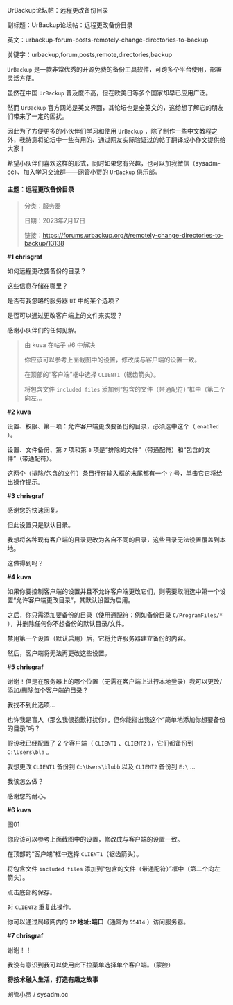 UrBackup论坛帖：远程更改备份目录

副标题：UrBackup论坛帖：远程更改备份目录

英文：urbackup-forum-posts-remotely-change-directories-to-backup

关键字：urbackup,forum,posts,remote,directories,backup



`UrBackup` 是一款非常优秀的开源免费的备份工具软件，可跨多个平台使用，部署灵活方便。

虽然在中国 `UrBackup` 普及度不高，但在欧美日等多个国家却早已应用广泛。

然而 `UrBackup` 官方网站是英文界面，其论坛也是全英文的，这给想了解它的朋友们带来了一定的困扰。

因此为了方便更多的小伙伴们学习和使用 `UrBackup` ，除了制作一些中文教程之外，我特意将论坛中一些有用的、通过网友实际验证过的帖子翻译成小作文提供给大家！

希望小伙伴们喜欢这样的形式，同时如果您有兴趣，也可以加我微信（sysadm-cc）、加入学习交流群——网管小贾的 `UrBackup` 俱乐部。



#### 主题：远程更改备份目录

> 分类：服务器
>
> 日期：2023年7月17日
>
> 链接：https://forums.urbackup.org/t/remotely-change-directories-to-backup/13138



**#1 chrisgraf**

如何远程更改要备份的目录？

这些信息存储在哪里？

是否有我忽略的服务器 `UI` 中的某个选项？

是否可以通过更改客户端上的文件来实现？

感谢小伙伴们的任何见解。



> 由 kuva 在帖子 #6 中解决
>
> 你应该可以参考上面截图中的设置，修改成与客户端的设置一致。
>
> 在顶部的“客户端”框中选择 `CLIENT1`（锯齿箭头）。
>
> 将包含文件 `included files` 添加到“包含的文件（带通配符）”框中（第二个向左...
>



**#2 kuva**

设置、权限、第一项：允许客户端更改要备份的目录，必须选中这个（ `enabled` ）。

设置、文件备份、第 `7` 项和第 `8` 项是“排除的文件”（带通配符）和“包含的文件”（带通配符）。

这两个（排除/包含的文件）条目行在输入框的末尾都有一个 `?` 号，单击它它将给出操作提示。



**#3 chrisgraf**

感谢您的快速回复。

但此设置只是默认目录。

我想将各种现有客户端的目录更改为各自不同的目录，这些目录无法设置覆盖到本地。

这做得到吗？



**#4 kuva**

如果你要控制客户端的设置并且不允许客户端更改它们，则需要取消选中第一个设置“允许客户端更改目录”，其默认设置为启用。

之后，你只需添加要备份的目录（使用通配符：例如备份目录 `C/ProgramFiles/*` ），并删除任何你不想备份的默认目录/文件。

禁用第一个设置（默认启用）后，它将允许服务器建立备份的内容。

然后，客户端将无法再更改这些设置。



**#5 chrisgraf**

谢谢！但是在服务器上的哪个位置（无需在客户端上进行本地登录）我可以更改/添加/删除每个客户端的目录？

我找不到此选项...

也许我是盲人（那么我很抱歉打扰你），但你能指出我这个“简单地添加你想要备份的目录”吗？

假设我已经配置了 2 个客户端（ `CLIENT1` 、`CLIENT2` ），它们都备份到 `C:\Users\bla` 。

我想更改 `CLIENT1` 备份到 `C:\Users\blubb` 以及 `CLIENT2` 备份到 `E:\` ...

我该怎么做？

感谢您的耐心。



**#6 kuva**

图01



你应该可以参考上面截图中的设置，修改成与客户端的设置一致。

在顶部的“客户端”框中选择 `CLIENT1`（锯齿箭头）。

将包含文件 `included files` 添加到“包含的文件（带通配符）”框中（第二个向左箭头）。

点击底部的保存。

对 `CLIENT2` 重复此操作。

你可以通过局域网内的 **`IP` 地址:端口**（通常为 `55414` ）访问服务器。



**#7 chrisgraf**

谢谢！！

我没有意识到我可以使用此下拉菜单选择单个客户端。（蒙脸）



**将技术融入生活，打造有趣之故事**

网管小贾 / sysadm.cc